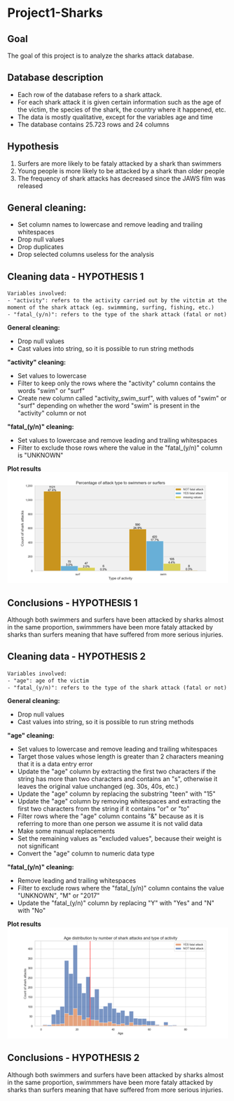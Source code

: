 # Project1-Sharks
## Goal
The goal of this project is to analyze the sharks attack database.

## Database description
- Each row of the database refers to a shark attack.
- For each shark attack it is given certain information such as the age of the victim, the species of the shark, the country where it happened, etc.
- The data is mostly qualitative, except for the variables age and time
- The database contains 25.723 rows and 24 columns

## Hypothesis
1. Surfers are more likely to be fataly attacked by a shark than swimmers
2. Young people is more likely to be attacked by a shark than older people
3. The frequency of shark attacks has decreased since the JAWS film was released

## General cleaning:
- Set column names to lowercase and remove leading and trailing whitespaces
- Drop null values
- Drop duplicates
- Drop selected columns useless for the analysis

## Cleaning data - HYPOTHESIS 1
```
Variables involved:
- "activity": refers to the activity carried out by the vitctim at the moment of the shark attack (eg. swimmming, surfing, fishing, etc.)
- "fatal_(y/n)": refers to the type of the shark attack (fatal or not)
```
**General cleaning:**
- Drop null values
- Cast values into string, so it is possible to run string methods

**"activity" cleaning:**
- Set values to lowercase
- Filter to keep only the rows where the "activity" column contains the words "swim" or "surf"
- Create new column called "activity_swim_surf", with values of "swim" or "surf" depending on whether the word "swim" is present in the "activity" column or not

**"fatal_(y/n)" cleaning:**
- Set values to lowercase and remove leading and trailing whitespaces
- Filter to exclude those rows where the value in the "fatal_(y/n)" column is "UNKNOWN"

**Plot results**
![graph_1](figures/graph_1.png)

## Conclusions - HYPOTHESIS 1
Although both swimmers and surfers have been attacked by sharks almost in the same proportion, swimmmers have been more fataly attacked by sharks than surfers meaning that have suffered from more serious injuries.

## Cleaning data - HYPOTHESIS 2
```
Variables involved:
- "age": age of the victim
- "fatal_(y/n)": refers to the type of the shark attack (fatal or not)
```
**General cleaning:**
- Drop null values
- Cast values into string, so it is possible to run string methods

**"age" cleaning:**
- Set values to lowercase and remove leading and trailing whitespaces
- Target those values whose length is greater than 2 characters meaning that it is a data entry error
- Update the "age" column by extracting the first two characters if the string has more than two characters and contains an "s", otherwise it leaves the original value unchanged (eg. 30s, 40s, etc.)
- Update the "age" column by replacing the substring "teen" with "15"
- Update the "age" column by removing whitespaces and extracting the first two characters from the string if it contains "or" or "to"
- Filter rows where the "age" column contains "&" because as it is referring to more than one person we assume it is not valid data
- Make some manual replacements
- Set the remaining values as "excluded values", because their weight is not significant
- Convert the "age" column to numeric data type

**"fatal_(y/n)" cleaning:**
- Remove leading and trailing whitespaces
- Filter to exclude rows where the "fatal_(y/n)" column contains the value "UNKNOWN", "M" or "2017"
- Update the "fatal_(y/n)" column by replacing "Y" with "Yes" and "N" with "No"

**Plot results**
![graph_2](figures/graph_2.png)

## Conclusions - HYPOTHESIS 2
Although both swimmers and surfers have been attacked by sharks almost in the same proportion, swimmmers have been more fataly attacked by sharks than surfers meaning that have suffered from more serious injuries.

 

 
